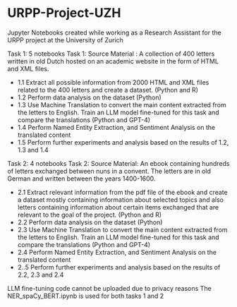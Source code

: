 # URPP-Project-UZH
Jupyter Notebooks created while working as a Research Assistant for the URPP project at the University of Zurich

Task 1: 5 notebooks
 Task 1: Source Material : A collection of 400 letters written in old Dutch hosted on an academic
website in the form of HTML and XML files. 
- 1.1 Extract all possible information from 2000 HTML and XML files related to the 400 letters
and create a dataset. (Python and R)
- 1.2 Perform data analysis on the dataset (Python)
- 1.3 Use Machine Translation to convert the main content extracted from the letters to English.
Train an LLM model fine-tuned for this task and compare the translations (Python and GPT-4) 
- 1.4 Perform Named Entity Extraction, and Sentiment Analysis on the translated content
- 1.5 Perform further experiments and analysis based on the results of 1.2, 1.3 and 1.4

Task 2: 4 notebooks
Task 2: Source Material: An ebook containing hundreds of letters exchanged between nuns in a
convent. The letters are in old German and written between the years 1400-1600.
- 2.1 Extract relevant information from the pdf file of the ebook and create a dataset mostly
containing information about selected topics and also letters containing information about
certain items exchanged that are relevant to the goal of the project. (Python and R)
- 2.2 Perform data analysis on the dataset (Python)
- 2.3 Use Machine Translation to convert the main content extracted from the letters to English.
Train an LLM model fine-tuned for this task and compare the translations (Python and GPT-4)
- 2.4 Perform Named Entity Extraction, and Sentiment Analysis on the translated content
- 2..5 Perform further experiments and analysis based on the results of 2.2, 2.3 and 2.4

LLM fine-tuning code cannot be uploaded due to privacy reasons
The NER_spaCy_BERT.ipynb is used for both tasks 1 and 2


